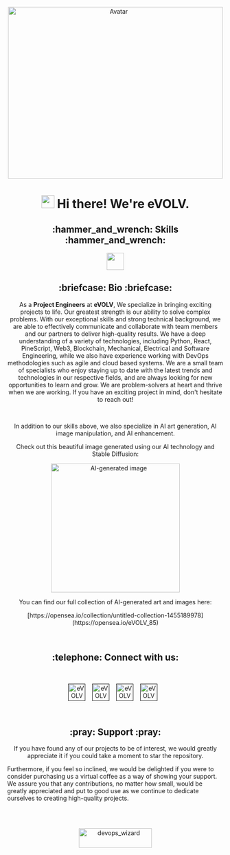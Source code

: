 <p align="center">
  <img src="https://github.com/fintechwizard/fintechwizard/assets/107593481/38b5f14a-7466-44a7-9725-1df810b836f6" alt="Avatar" width="500" height="400">
</p>
<h1 align="center"><img src="https://emojis.slackmojis.com/emojis/images/1531849430/4246/blob-sunglasses.gif?1531849430" width="30"/> <span> Hi there! We're eVOLV. </span> </h1>
<h2 align="center">:hammer_and_wrench: Skills :hammer_and_wrench:</h2>
<p align="center">
<img src="https://readme-typing-svg.herokuapp.com?vCenter=true&width=500&lines=Python,+React,+Web3,+DevOps;Trading,+Crypto,+Problem+Solving,+Agile;AI,+Engineering,+Machine+Learning,+Automation;Business+Analysis" height="40"/>
<p>
 <h2 align="center">:briefcase: Bio :briefcase:</h2>
<p align="center">
As a <b>Project Engineers</b> at <b>eVOLV</b>, We specialize in bringing exciting projects to life. Our greatest strength is our ability to solve complex problems. With our exceptional skills and strong technical background, we are able to effectively communicate and collaborate with team members and our partners to deliver high-quality results.
We have a deep understanding of a variety of technologies, including Python, React, PineScript, Web3, Blockchain, Mechanical, Electrical and Software Engineering, while we also have experience working with DevOps methodologies such as agile and cloud based systems.
We are a small team of specialists who enjoy staying up to date with the latest trends and technologies in our respective fields, and are always looking for new opportunities to learn and grow. We are problem-solvers at heart and thrive when we are working. If you have an exciting project in mind, don't hesitate to reach out!
</p>
<br>
<p align="center">
In addition to our skills above, we also specialize in AI art generation, AI image manipulation, and AI enhancement.
</p>
<p align="center">
Check out this beautiful image generated using our AI technology and Stable Diffusion:
</p>
<p align="center">
<img src="https://github.com/fintechwizard/fintechwizard/assets/107593481/2e6c7f21-319b-4975-b819-42d5e5b51a38" alt="AI-generated image" width="300" height="300">
<p/>

<p align="center">
You can find our full collection of AI-generated art and images here:
</p>
<p align="center">
  [https://opensea.io/collection/untitled-collection-1455189978](https://opensea.io/eVOLV_85)
</p>
<br>
<h2 align="center">:telephone: Connect with us: </h2>
<br>
<p align="center">
  <a href="" target="blank"><img align="center" src="https://simpleicons.org/icons/x.svg" alt="eVOLV" height="40" width="40" /></a> &nbsp;&nbsp;
  <a href="" target="blank"><img align="center" src="https://user-images.githubusercontent.com/107593481/211128153-14a01943-13d2-47d5-93a7-c8eb7be1c257.svg" alt="eVOLV" height="40" width="40" /></a> &nbsp;&nbsp;
  <a href="" target="blank"><img align="center" src="https://cdn.jsdelivr.net/npm/simple-icons@3.0.1/icons/spotify.svg" alt="eVOLV" height="40" width="40" /></a>
  &nbsp;&nbsp;
  <a href="" target="blank"><img align="center" src="https://user-images.githubusercontent.com/107593481/211128154-93f08d3f-9c55-4a15-8997-f73747c7b24c.svg" alt="eVOLV" height="40" width="40" /></a> &nbsp;&nbsp;
</p>
<br>
<h2 align="center">:pray: Support :pray: </h2>
<p align="center">
If you have found any of our projects to be of interest, we would greatly appreciate it if you could take a moment to star the repository.

Furthermore, if you feel so inclined, we would be delighted if you were to consider purchasing us a virtual coffee as a way of showing your support. We assure you that any contributions, no matter how small, would be greatly appreciated and put to good use as we continue to dedicate ourselves to creating high-quality projects.
</p>
<br>
<br>
<p  align="center">
<a href="put link here" target="_blank"><img src="https://cdn.buymeacoffee.com/buttons/v2/default-yellow.png" height="45" width="170" alt="devops_wizard" /></a>
</p>
